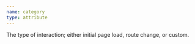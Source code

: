 ```yaml
---
name: category
type: attribute
---
```


The type of interaction; either initial page load, route change, or custom.